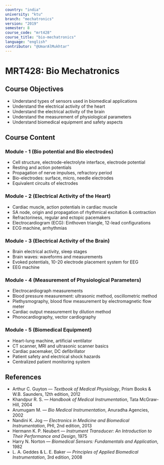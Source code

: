 ```yaml
---
country: "india"
university: "ktu"
branch: "mechatronics"
version: "2019"
semester: 8
course_code: "mrt428"
course_title: "bio-mechatronics"
language: "english"
contributor: "@UmarAlMukhtar"
---
```


# MRT428: Bio Mechatronics

## Course Objectives

* Understand types of sensors used in biomedical applications
* Understand the electrical activity of the heart
* Understand the electrical activity of the brain
* Understand the measurement of physiological parameters
* Understand biomedical equipment and safety aspects

## Course Content

### Module - 1 (Bio potential and Bio electrodes)

* Cell structure, electrode-electrolyte interface, electrode potential
* Resting and action potentials
* Propagation of nerve impulses, refractory period
* Bio-electrodes: surface, micro, needle electrodes
* Equivalent circuits of electrodes

### Module - 2 (Electrical Activity of the Heart)

* Cardiac muscle, action potentials in cardiac muscle
* SA node, origin and propagation of rhythmical excitation & contraction
* Refractoriness, regular and ectopic pacemakers
* Electrocardiogram (ECG): Einthoven triangle, 12-lead configurations
* ECG machine, arrhythmias

### Module - 3 (Electrical Activity of the Brain)

* Brain electrical activity, sleep stages
* Brain waves: waveforms and measurements
* Evoked potentials, 10-20 electrode placement system for EEG
* EEG machine

### Module - 4 (Measurement of Physiological Parameters)

* Electrocardiograph measurements
* Blood pressure measurement: ultrasonic method, oscillometric method
* Plethysmography, blood flow measurement by electromagnetic flow meter
* Cardiac output measurement by dilution method
* Phonocardiography, vector cardiography

### Module - 5 (Biomedical Equipment)

* Heart-lung machine, artificial ventilator
* CT scanner, MRI and ultrasonic scanner basics
* Cardiac pacemaker, DC defibrillator
* Patient safety and electrical shock hazards
* Centralized patient monitoring system

## References

* Arthur C. Guyton — *Textbook of Medical Physiology*, Prism Books & W\.B. Saunders, 12th edition, 2012
* Khandpur R. S. — *Handbook of Medical Instrumentation*, Tata McGraw-Hill, 2004
* Arumugam M. — *Bio Medical Instrumentation*, Anuradha Agencies, 2002
* Nandini K. Jog — *Electronics in Medicine and Biomedical Instrumentation*, PHI, 2nd edition, 2013
* Hermann K. P. Neubert — *Instrument Transducer: An Introduction to Their Performance and Design*, 1975
* Harry N. Norton — *Biomedical Sensors: Fundamentals and Application*, 1982
* L. A. Geddes & L. E. Baker — *Principles of Applied Biomedical Instrumentation*, 3rd edition, 2008

